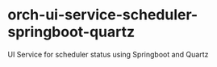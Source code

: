 # orch-ui-service-scheduler-springboot-quartz
UI Service for scheduler status using Springboot and Quartz
